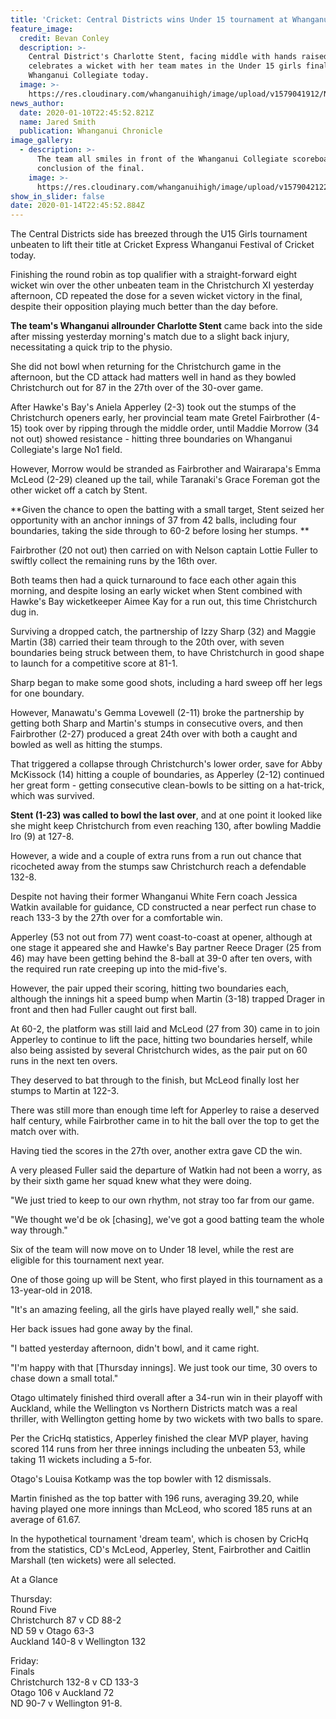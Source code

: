 ```yaml
---
title: 'Cricket: Central Districts wins Under 15 tournament at Whanganui Festival '
feature_image:
  credit: Bevan Conley
  description: >-
    Central District's Charlotte Stent, facing middle with hands raised,
    celebrates a wicket with her team mates in the Under 15 girls final at
    Whanganui Collegiate today.
  image: >-
    https://res.cloudinary.com/whanganuihigh/image/upload/v1579041912/News/Charlotte_Stent._Chron_11.1.20.jpg
news_author:
  date: 2020-01-10T22:45:52.821Z
  name: Jared Smith
  publication: Whanganui Chronicle
image_gallery:
  - description: >-
      The team all smiles in front of the Whanganui Collegiate scoreboard at the
      conclusion of the final.
    image: >-
      https://res.cloudinary.com/whanganuihigh/image/upload/v1579042122/News/Charlotte_Stent_team._Chron_11.1.20.jpg
show_in_slider: false
date: 2020-01-14T22:45:52.884Z
---
```

The Central Districts side has breezed through the U15 Girls tournament unbeaten to lift their title at Cricket Express Whanganui Festival of Cricket today.

Finishing the round robin as top qualifier with a straight-forward eight wicket win over the other unbeaten team in the Christchurch XI yesterday afternoon, CD repeated the dose for a seven wicket victory in the final, despite their opposition playing much better than the day before.

**The team's Whanganui allrounder Charlotte Stent** came back into the side after missing yesterday morning's match due to a slight back injury, necessitating a quick trip to the physio.

She did not bowl when returning for the Christchurch game in the afternoon, but the CD attack had matters well in hand as they bowled Christchurch out for 87 in the 27th over of the 30-over game.

After Hawke's Bay's Aniela Apperley (2-3) took out the stumps of the Christchurch openers early, her provincial team mate Gretel Fairbrother (4-15) took over by ripping through the middle order, until Maddie Morrow (34 not out) showed resistance - hitting three boundaries on Whanganui Collegiate's large No1 field.

However, Morrow would be stranded as Fairbrother and Wairarapa's Emma McLeod (2-29) cleaned up the tail, while Taranaki's Grace Foreman got the other wicket off a catch by Stent.

**Given the chance to open the batting with a small target, Stent seized her opportunity with an anchor innings of 37 from 42 balls, including four boundaries, taking the side through to 60-2 before losing her stumps.**

Fairbrother (20 not out) then carried on with Nelson captain Lottie Fuller to swiftly collect the remaining runs by the 16th over.

Both teams then had a quick turnaround to face each other again this morning, and despite losing an early wicket when Stent combined with Hawke's Bay wicketkeeper Aimee Kay for a run out, this time Christchurch dug in.

Surviving a dropped catch, the partnership of Izzy Sharp (32) and Maggie Martin (38) carried their team through to the 20th over, with seven boundaries being struck between them, to have Christchurch in good shape to launch for a competitive score at 81-1.

Sharp began to make some good shots, including a hard sweep off her legs for one boundary.

However, Manawatu's Gemma Lovewell (2-11) broke the partnership by getting both Sharp and Martin's stumps in consecutive overs, and then Fairbrother (2-27) produced a great 24th over with both a caught and bowled as well as hitting the stumps.

That triggered a collapse through Christchurch's lower order, save for Abby McKissock (14) hitting a couple of boundaries, as Apperley (2-12) continued her great form - getting consecutive clean-bowls to be sitting on a hat-trick, which was survived.

**Stent (1-23) was called to bowl the last over**, and at one point it looked like she might keep Christchurch from even reaching 130, after bowling Maddie Iro (9) at 127-8.

However, a wide and a couple of extra runs from a run out chance that ricocheted away from the stumps saw Christchurch reach a defendable 132-8.

Despite not having their former Whanganui White Fern coach Jessica Watkin available for guidance, CD constructed a near perfect run chase to reach 133-3 by the 27th over for a comfortable win.

Apperley (53 not out from 77) went coast-to-coast at opener, although at one stage it appeared she and Hawke's Bay partner Reece Drager (25 from 46) may have been getting behind the 8-ball at 39-0 after ten overs, with the required run rate creeping up into the mid-five's.

However, the pair upped their scoring, hitting two boundaries each, although the innings hit a speed bump when Martin (3-18) trapped Drager in front and then had Fuller caught out first ball.

At 60-2, the platform was still laid and McLeod (27 from 30) came in to join Apperley to continue to lift the pace, hitting two boundaries herself, while also being assisted by several Christchurch wides, as the pair put on 60 runs in the next ten overs.

They deserved to bat through to the finish, but McLeod finally lost her stumps to Martin at 122-3.

There was still more than enough time left for Apperley to raise a deserved half century, while Fairbrother came in to hit the ball over the top to get the match over with.

Having tied the scores in the 27th over, another extra gave CD the win.

A very pleased Fuller said the departure of Watkin had not been a worry, as by their sixth game her squad knew what they were doing.

"We just tried to keep to our own rhythm, not stray too far from our game.

"We thought we'd be ok [chasing], we've got a good batting team the whole way through."

Six of the team will now move on to Under 18 level, while the rest are eligible for this tournament next year.

One of those going up will be Stent, who first played in this tournament as a 13-year-old in 2018.

"It's an amazing feeling, all the girls have played really well," she said.

Her back issues had gone away by the final.

"I batted yesterday afternoon, didn't bowl, and it came right.

"I'm happy with that [Thursday innings]. We just took our time, 30 overs to chase down a small total."

Otago ultimately finished third overall after a 34-run win in their playoff with Auckland, while the Wellington vs Northern Districts match was a real thriller, with Wellington getting home by two wickets with two balls to spare.

Per the CricHq statistics, Apperley finished the clear MVP player, having scored 114 runs from her three innings including the unbeaten 53, while taking 11 wickets including a 5-for.

Otago's Louisa Kotkamp was the top bowler with 12 dismissals.

Martin finished as the top batter with 196 runs, averaging 39.20, while having played one more innings than McLeod, who scored 185 runs at an average of 61.67.

In the hypothetical tournament 'dream team', which is chosen by CricHq from the statistics, CD's McLeod, Apperley, Stent, Fairbrother and Caitlin Marshall (ten wickets) were all selected.

At a Glance

Thursday:  
Round Five  
Christchurch 87 v CD 88-2  
ND 59 v Otago 63-3  
Auckland 140-8 v Wellington 132

Friday:  
Finals  
Christchurch 132-8 v CD 133-3  
Otago 106 v Auckland 72  
ND 90-7 v Wellington 91-8.
